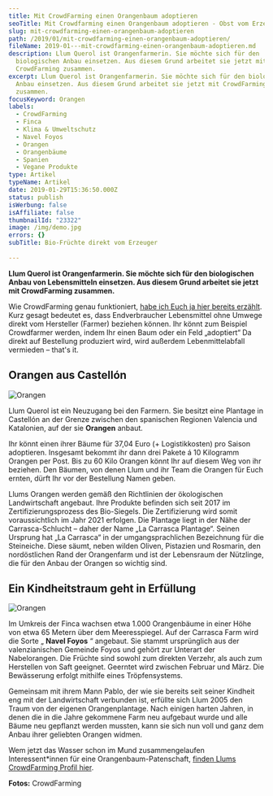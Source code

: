 ```yaml
---
title: Mit CrowdFarming einen Orangenbaum adoptieren
seoTitle: Mit Crowdfarming einen Orangenbaum adoptieren - Obst vom Erzeuger
slug: mit-crowdfarming-einen-orangenbaum-adoptieren
path: /2019/01/mit-crowdfarming-einen-orangenbaum-adoptieren/
fileName: 2019-01---mit-crowdfarming-einen-orangenbaum-adoptieren.md
description: Llum Querol ist Orangenfarmerin. Sie möchte sich für den
  biologischen Anbau einsetzen. Aus diesem Grund arbeitet sie jetzt mit
  CrowdFarming zusammen.
excerpt: Llum Querol ist Orangenfarmerin. Sie möchte sich für den biologischen
  Anbau einsetzen. Aus diesem Grund arbeitet sie jetzt mit CrowdFarming
  zusammen.
focusKeyword: Orangen
labels:
  - CrowdFarming
  - Finca
  - Klima & Umweltschutz
  - Navel Foyos
  - Orangen
  - Orangenbäume
  - Spanien
  - Vegane Produkte
type: Artikel
typeName: Artikel
date: 2019-01-29T15:36:50.000Z
status: publish
isWerbung: false
isAffiliate: false
thumbnailId: "23322"
image: /img/demo.jpg
errors: {}
subTitle: Bio-Früchte direkt vom Erzeuger
  
---
```


**Llum Querol ist Orangenfarmerin. Sie möchte sich für den biologischen Anbau
von Lebensmitteln einsetzen. Aus diesem Grund arbeitet sie jetzt mit
CrowdFarming zusammen.**

Wie CrowdFarming genau funktioniert,
[habe ich Euch ja hier bereits erzählt](/2018/11/crowdfarming/). Kurz gesagt
bedeutet es, dass Endverbraucher Lebensmittel ohne Umwege direkt vom Hersteller
(Farmer) beziehen können. Ihr könnt zum Beispiel Crowdfarmer werden, indem Ihr
einen Baum oder ein Feld „adoptiert“ Da direkt auf Bestellung produziert wird,
wird außerdem Lebenmittelabfall vermieden – that's it.

## Orangen aus Castellón

![Orangen](http://cardamonchai.com/wp-content/uploads/2019/01/llum-und-pablo-400x267.jpg "Llum und Pablo Querol")

Llum Querol ist ein Neuzugang bei den Farmern. Sie besitzt eine Plantage in
Castellón an der Grenze zwischen den spanischen Regionen Valencia und
Katalonien, auf der sie **Orangen** anbaut.

Ihr könnt einen ihrer Bäume für 37,04 Euro (+ Logistikkosten) pro Saison
adoptieren. Insgesamt bekommt ihr dann drei Pakete á 10 Kilogramm Orangen per
Post. Bis zu 60 Kilo Orangen könnt Ihr auf diesem Weg von ihr beziehen. Den
Bäumen, von denen Llum und ihr Team die Orangen für Euch ernten, dürft Ihr vor
der Bestellung Namen geben.

Llums Orangen werden gemäß den Richtlinien der ökologischen Landwirtschaft
angebaut. Ihre Produkte befinden sich seit 2017 im Zertifizierungsprozess des
Bio-Siegels. Die Zertifizierung wird somit voraussichtlich im Jahr 2021
erfolgen. Die Plantage liegt in der Nähe der Carrasca-Schlucht – daher der Name
„La Carrasca Plantage“. Seinen Ursprung hat „La Carrasca“ in der
umgangsprachlichen Bezeichnung für die Steineiche. Diese säumt, neben wilden
Oliven, Pistazien und Rosmarin, den nordöstlichen Rand der Orangenfarm und ist
der Lebensraum der Nützlinge, die für den Anbau der Orangen so wichtig sind.

## Ein Kindheitstraum geht in Erfüllung

![Orangen](http://cardamonchai.com/wp-content/uploads/2019/01/organenbaum-400x225.jpg)

Im Umkreis der Finca wachsen etwa 1.000 Orangenbäume in einer Höhe von etwa 65
Metern über dem Meeresspiegel. Auf der Carrasca Farm wird die Sorte „ **Navel
Foyos** “ angebaut. Sie stammt ursprünglich aus der valenzianischen Gemeinde
Foyos und gehört zur Unterart der Nabelorangen. Die Früchte sind sowohl zum
direkten Verzehr, als auch zum Herstellen von Saft geeignet. Geerntet wird
zwischen Februar und März. Die Bewässerung erfolgt mithilfe eines
Tröpfensystems.

Gemeinsam mit ihrem Mann Pablo, der wie sie bereits seit seiner Kindheit eng mit
der Landwirtschaft verbunden ist, erfüllte sich Llum 2005 den Traum von der
eigenen Orangenplantage. Nach einigen harten Jahren, in denen die in die Jahre
gekommene Farm neu aufgebaut wurde und alle Bäume neu gepflanzt werden mussten,
kann sie sich nun voll und ganz dem Anbau ihrer geliebten Orangen widmen.

Wem jetzt das Wasser schon im Mund zusammengelaufen Interessent\*innen für eine
Orangenbaum-Patenschaft,
[finden Llums CrowdFarming Profil hier](https://www.crowdfarming.com/de/farmer/la-carrasca/up/orangenbaum-patenschaft-llum).

**Fotos:** CrowdFarming

  